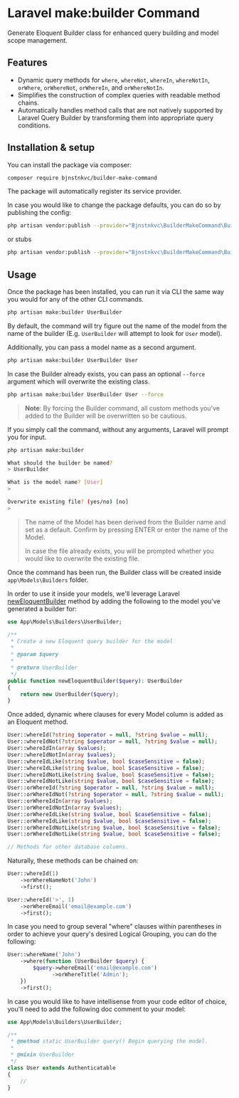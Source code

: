 # Laravel make:builder Command

Generate Eloquent Builder class for enhanced query building and model scope management.

## Features

- Dynamic query methods for `where`, `whereNot`, `whereIn`, `whereNotIn`, `orWhere`, `orWhereNot`, `orWhereIn`,
  and `orWhereNotIn`.
- Simplifies the construction of complex queries with readable method chains.
- Automatically handles method calls that are not natively supported by Laravel Query Builder by transforming them
  into appropriate query conditions.

## Installation & setup

You can install the package via composer:

```bash
composer require bjnstnkvc/builder-make-command
```

The package will automatically register its service provider.

In case you would like to change the package defaults, you can do so by publishing the config:

```bash
php artisan vendor:publish --provider="Bjnstnkvc\BuilderMakeCommand\BuilderMakeCommandServiceProvider" --tag=make-builder-config
```

or stubs

```bash
php artisan vendor:publish --provider="Bjnstnkvc\BuilderMakeCommand\BuilderMakeCommandServiceProvider" --tag=make-builder-stubs
```

## Usage

Once the package has been installed, you can run it via CLI the same way you would for any of the other CLI commands.

```bash
php artisan make:builder UserBuilder
```

By default, the command will try figure out the name of the model from the name of the builder (E.g. `UserBuilder` will
attempt to look for `User` model).

Additionally, you can pass a model name as a second argument.

```bash
php artisan make:builder UserBuilder User
```

In case the Builder already exists, you can pass an optional `--force` argument which will overwrite the existing class.

```bash
php artisan make:builder UserBuilder User --force
```

> **Note**: By forcing the Builder command, all custom methods you've added to the Builder will be overwritten so be
> cautious.

If you simply call the command, without any arguments, Laravel will prompt you for input.

```bash
php artisan make:builder
```

```bash
What should the builder be named?
> UserBuilder
```

```bash
What is the model name? [User]
> 
```

```bash
Overwrite existing file? (yes/no) [no]
> 
```

> The name of the Model has been derived from the Builder name and set as a default. Confirm by pressing ENTER or enter
> the name of the Model.
> 
>In case the file already exists, you will be prompted whether you would like to overwrite the existing file.

Once the command has been run, the Builder class will be created inside `app\Models\Builders` folder.

In order to use it inside your models, we'll leverage
Laravel [newEloquentBuilder](https://laravel.com/api/11.x/Illuminate/Database/Eloquent/Model.html#method_newEloquentBuilder)
method by adding the following to the model you've generated a builder for:

```php
use App\Models\Builders\UserBuilder;

/**
 * Create a new Eloquent query builder for the model
 *
 * @param $query
 *
 * @return UserBuilder
 */
public function newEloquentBuilder($query): UserBuilder
{
    return new UserBuilder($query);
}
```

Once added, dynamic where clauses for every Model column is added as an Eloquent method.

```php
User::whereId(?string $operator = null, ?string $value = null);
User::whereIdNot(?string $operator = null, ?string $value = null);
User::whereIdIn(array $values);
User::whereIdNotIn(array $values);
User::whereIdLike(string $value, bool $caseSensitive = false);
User::whereIdLike(string $value, bool $caseSensitive = false);
User::whereIdNotLike(string $value, bool $caseSensitive = false);
User::whereIdNotLike(string $value, bool $caseSensitive = false);
User::orWhereId(?string $operator = null, ?string $value = null);
User::orWhereIdNot(?string $operator = null, ?string $value = null);
User::orWhereIdIn(array $values);
User::orWhereIdNotIn(array $values);
User::orWhereIdLike(string $value, bool $caseSensitive = false);
User::orWhereIdLike(string $value, bool $caseSensitive = false);
User::orWhereIdNotLike(string $value, bool $caseSensitive = false);
User::orWhereIdNotLike(string $value, bool $caseSensitive = false);

// Methods for other database columns.
```

Naturally, these methods can be chained on:

```php
User::whereId(1)
    ->orWhereNameNot('John')
    ->first();
```

```php
User::whereId('>', 1)
    ->orWhereEmail('email@example.com')
    ->first();
```

In case you need to group several "where" clauses within parentheses in order to achieve your query's desired Logical
Grouping, you can do the following:

```php
User::whereName('John')
    ->where(function (UserBuilder $query) {
        $query->whereEmail('email@example.com')
              ->orWhereTitle('Admin');
    })
    ->first();
```

In case you would like to have intellisense from your code editor of choice, you'll need to add the following doc
comment to your model:

```php
use App\Models\Builders\UserBuilder;

/**
 * @method static UserBuilder query() Begin querying the model.
 *
 * @mixin UserBuilder
 */
class User extends Authenticatable
{
    //
}
```